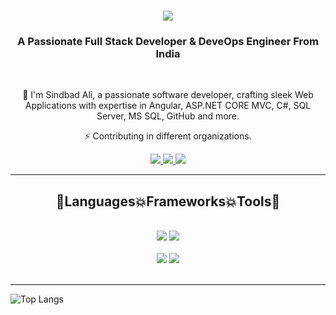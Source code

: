 <h1 align="center">
    <img src="https://readme-typing-svg.herokuapp.com/?font=Righteous&color=7e15f7&random=falsesize=35&center=true&vCenter=true&width=500&height=70&duration=2000&lines=Hi+There!+👋;+I'm+Sindbad+Ali+👨🏻‍💻;" />
</h1>

<h3 align="center">A Passionate Full Stack Developer & DeveOps Engineer From India</h3>

<br/>

<div align="center">
 
 🌱 I'm Sindbad Ali, a passionate software developer, crafting sleek Web Applications with expertise in Angular, ASP.NET CORE MVC, C#, SQL Server, MS SQL, GitHub and more.

⚡  Contributing in different organizations.

 </div>
 
<div align="center"> 
  <a href="mailto:sindbadali786@gmail.com">
    <img src="https://img.shields.io/badge/Gmail-6C22A6?style=for-the-badge&logo=gmail&logoColor=white" />
  </a>
    <a href="https://www.youtube.com/">
     <img src="https://img.shields.io/badge/YouTube-D71313?style=for-the-badge&logo=youtube&logoColor=white" />
  </a>
  <a href="https://www.linkedin.com/in/sindbad-ali-ansari" >
    <img src="https://img.shields.io/badge/LinkedIn-0077B5?style=for-the-badge&logo=linkedin&logoColor=white" />
  </a>
</div>

 <hr/>
 
<h2 align="center">🚀Languages💥Frameworks💥Tools🚀</h2>
<br/>
<div align="center">
    <img src="https://skillicons.dev/icons?i=Angular,ASP.NET CORE MVC,MVC,DOT NET CORE,javascript,vscode,github,git,VISUAL STUDIO,SQL SERVER" />
    <img src="https://skillicons.dev/icons?i=css,bootstrap,html,mysql,angular" /><br>
<br>
    <img src="https://skillicons.dev/icons?i=react,javascript,express,nodejs,vscode,github,tailwind,git" />
    <img src="https://skillicons.dev/icons?i=css,bootstrap,html,firebase,mongodb,nextjs,mysql,php,laravel" />
</div>

<br/>
<hr/>

![Top Langs](https://github-readme-stats.vercel.app/api/top-langs/?username=Sindbad-Ali&layout=compact&theme=midnight-purple)
